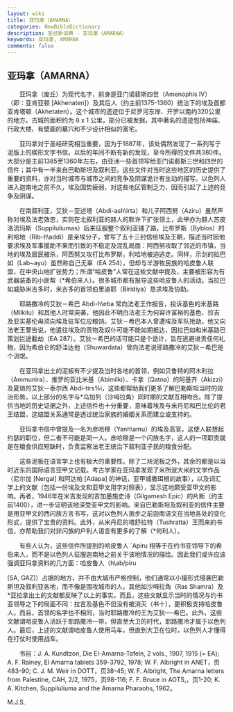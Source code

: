 ```yaml
---
layout: wiki
title: 亚玛拿（AMARNA）
categories: NewBibleDictionary
description: 圣经新词典 - 亚玛拿（AMARNA）
keywords: 亚玛拿, AMARNA
comments: false
---
```


## 亚玛拿（AMARNA）

　　亚玛拿（废丘）为现代名字，前身是亚门诺裴斯四世（Amenophis IV）（即：亚肯亚顿 [Akhenaten]）及其后人（约主前1375-1360）统治下的埃及首都亚肯塔顿（Akhetaten）。这个城市的遗迹位于尼罗河东岸、开罗以南约320公里的地方。古城的面积约为 8 x 1 公里，部分已被发掘，其中著名的遗迹包括神庙、行政大楼、有壁画的墓穴和不少设计相似的富宅。

　　亚玛拿对于圣经研究相当重要，因为于1887年，该处偶然发现了一系列写于泥版上的楔形文字书信。以后的年间不断有新的发现，至今所得的文件共380件。大部分是主前1385至1360年左右，由亚洲一些首领写给亚门诺裴斯三世和四世的信件；其中有一半来自巴勒斯坦及叙利亚。这些文件对当时这些地区的历史提供了重要的资料，亦对当时城市与城市之间的竞争及阴谋诡计有生动的描写。以色列人进入迦南地之前不久，埃及国势疲弱，对这些地区管制乏力，因而引起了上述的竞争及阴谋。

　　在南叙利亚，艾狄－亚述塔（Abdi-ash\irta）和儿子阿西努（Aziru）虽然声称对埃及法老效忠，实则在北叙利亚的赫人的默许下扩张领土，此举亦为赫人苏皮洛流玛斯（Suppiluliumas）后来征服整个叙利亚铺了路。比布罗斯（Byblos）的利哈地（Rib-h\addi）是亲埃分子，曾写了五十三封信给埃及王朝，描述当时因他要求埃及军事援助不果而引致的不稳定及混乱局面：阿西努攻取了邻近的市镇，当地的埃及居民被杀，阿西努又攻打比布罗斯，利哈地被迫逃走。同样，示剑的拉巴如（Lab~ayu）虽然称自己无辜（EA 254），但却与半游牧民族的哈皮鲁人联盟，在中央山地扩张势力；所谓“哈皮鲁”人常在这些文献中提及，主要被形容为有武器装备的小匪帮（*希伯来人）。很多城市都有报导这些哈皮鲁人的活动。当拉巴如威胁米吉多时，米吉多的首领伯里迪耶（Biridiya）恳求埃及协助。

　　耶路撒冷的艾狄－希巴 Abdi-h\eba 常向法老王作报告，投诉基色的米基路（Milkilu）和其他人时常突袭，他因此不明白法老王为何容许富裕的基色、拉吉及亚实基伦毋须向埃及驻军位应粮饷。艾狄－希巴本人曾遭埃及军队抢劫，他又向法老王警告说，他遣往埃及的贡物及奴仆可能不能如期抵达，因拉巴如和米基路已策划拦途截劫（EA 287）。艾狄－希巴的话可能只是个诡计，旨在逃避进贡任何礼物，因为希伯仑的舒洼达他（Shuwardata）曾向法老说耶路撒冷的艾狄－希巴是个流氓。

　　在亚玛拿出土的泥板有不少提及当时各地的首领，例如贝鲁特的阿木利拉（Ammunira）、推罗的亚比米基（Abimilki）、卡拿（Qatna）的阿基齐（Akizzi）及夏琐的艾狄－泰尔西 Abdi-tirs%i，这些都帮助我们更多了解巴勒斯坦当时的政治形势。以上部分的名字与*乌加列（沙呣拉角）同时期的文献互相吻合。除了提供当地的历史证据之外，上述信件也十分重要，意味着埃及与米丹尼和巴比伦的君王结盟，这结盟关系通常是透过统治家族的婚姻关系而建立或支持的。

　　亚玛拿书信中曾提及一名为彦哈穆（Yanh\amu）的埃及高官，这使人联想起约瑟的职位，但二者不可能是同一人。彦哈穆是一个闪族名字，这人的一项职责就是在粮食供应短缺时，负责监察法老王统治下叙利亚子民的粮食分配。

　　这些泥板在语言学上也有极大的重要性。除了二块泥板之外，其余的都是以当时近东的国际语言亚甲文记载。考古学家在亚玛拿发现了米所波大米的文学作品（尼尔加 [Nergal] 和阿达帕 [Adapa] 的神话，亚甲城撒珥根的故事），以及词汇学上的文献（包括一份埃及文和亚甲文用字对照表），显示这地颇受亚甲文的影响。再者，1946年在米吉发现的吉加墨施史诗（Gilgamesh Epic）的片断（约主前1400），进一步证明该地深受亚甲文的影响。来自巴勒斯坦及叙利亚的信件主要是用亚甲文的西闪族方言书写，这对以色列人抵步之前迦南语文在当地各处的变化形式，提供了宝贵的资料。此外，从米丹尼的塔舒拉特（Tushratta）王而来的书信，亦帮助我们对非闪族的户利人语言有更多的了解（*何利人）。

　　有些人认为，这些信件所提到的哈皮鲁人 `Apiru 相等于在约书亚领导下的希伯来人，而不是以色列人征服迦南地之前关于该地情况的描绘。因此我们或许应该强调亚玛拿资料的几方面：哈皮鲁人（h\ab/piru

[SA, GAZ]）占据的地方，并不由大城市严格控制，他们通常以小撮形式侵袭巴勒斯坦及叙利亚各地，而不像是围攻城市的人，其他如沙呣拉角（Ras Shamra）及*亚拉拿出土的文献都反映了以上的事实。而且，这些文献显示当时的情况与约书亚领导之下的局面不同：拉吉及基色不但没有被消灭（书十），更积极支持哈皮鲁人。而且，首领的名字也不相同，当时耶路撒冷的王为艾狄──希巴。此外，这些文献谓哈皮鲁人活跃于耶路撒冷一带，但直至大卫的时代，耶路撒冷才属于以色列人。最后，上述的文献谓哈皮鲁人使用马车，但直到大卫在位时，以色列人才懂得在打仗时使用战车。

　　书目：J. A. Kundtzon, Die El-Amarna-Tafeln, 2 vols., 1907, 1915 (= EA); A. F. Rainey, El Amarna tablets 359-3792, 1978; W. F. Albright in ANET，页483-90; C. J. M. Weir in DOTT，页38-45; W. F. Albright, The Amarna letters from Palestine, CAH, 2/2, 1975，页98-116; F. F. Bruce in AOTS,，页1-20; K. A. Kitchen, Suppiluliuma and the Amarna Pharaohs, 1962。

M.J.S.
